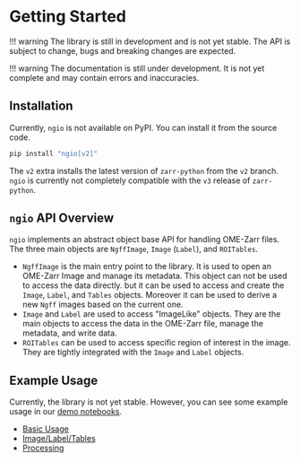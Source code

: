 # Getting Started

!!! warning
    The library is still in development and is not yet stable. The API is subject to change, bugs and breaking changes are expected.

!!! warning
    The documentation is still under development. It is not yet complete and may contain errors and inaccuracies.

## Installation

Currently, `ngio` is not available on PyPI. You can install it from the source code.

```bash
pip install "ngio[v2]"
```

The `v2` extra installs the latest version of `zarr-python` from the `v2` branch.
`ngio` is currently not completely compatible with the `v3` release of `zarr-python`.

## `ngio` API Overview

`ngio` implements an abstract object base API for handling OME-Zarr files. The three main objects are `NgffImage`, `Image` (`Label`), and `ROITables`.

- `NgffImage` is the main entry point to the library. It is used to open an OME-Zarr Image and manage its metadata. This object can not be used to access the data directly.
  but it can be used to access and create the `Image`, `Label`, and `Tables` objects. Moreover it can be used to derive a new `Ngff` images based on the current one.
- `Image` and `Label` are used to access "ImageLike" objects. They are the main objects to access the data in the OME-Zarr file, manage the metadata, and write data.
- `ROITables` can be used to access specific region of interest in the image. They are tightly integrated with the `Image` and `Label` objects.

## Example Usage

Currently, the library is not yet stable. However, you can see some example usage in our [demo notebooks](./notebooks/ngff-image.ipynb).

- [Basic Usage](./notebooks/ngff-image.ipynb)
- [Image/Label/Tables](./notebooks/ngff-image.ipynb)
- [Processing](./notebooks/ngff-image.ipynb)
